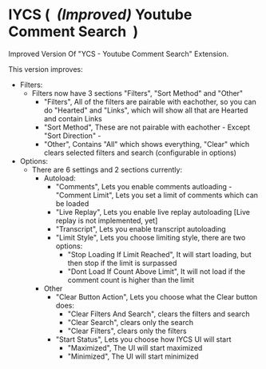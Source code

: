 # IYCS (&nbsp; *(Improved)* Youtube Comment Search &nbsp;)
Improved Version Of "YCS - Youtube Comment Search" Extension.

This version improves:
- Filters:
  - Filters now have 3 sections "Filters", "Sort Method" and "Other"
    - "Filters", All of the filters are pairable with eachother, so you can do "Hearted" and "Links", which will show all that are Hearted and contain Links
    - "Sort Method", These are not pairable with eachother - Except "Sort Direction" -
    - "Other", Contains "All" which shows everything, "Clear" which clears selected filters and search (configurable in options)
- Options:
  - There are 6 settings and 2 sections currently:
      - Autoload:
          - "Comments", Lets you enable comments autloading - "Comment Limit", Lets you set a limit of comments which can be loaded
          - "Live Replay", Lets you enable live replay autoloading \[Live replay is not implemented, yet\]
          - "Transcript", Lets you enable transcript autoloading
          - "Limit Style", Lets you choose limiting style, there are two options:
              - "Stop Loading If Limit Reached", It will start loading, but then stop if the limit is surpassed
              - "Dont Load If Count Above Limit", It will not load if the comment count is higher than the limit
      - Other
          - "Clear Button Action", Lets you choose what the Clear button does:
              - "Clear Filters And Search", clears the filters and search
              - "Clear Search", clears only the search
              - "Clear Filters", clears only the filters
          - "Start Status", Lets you choose how IYCS UI will start
              - "Maximized", The UI will start maximized
              - "Minimized", The UI will start minimized
